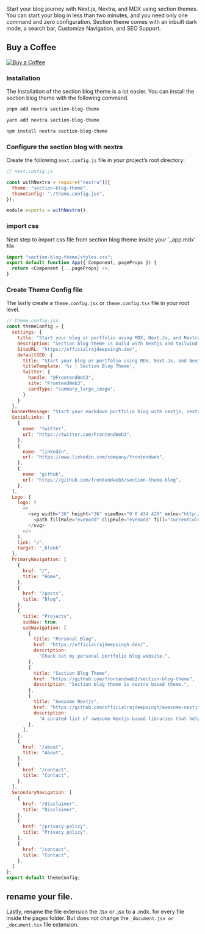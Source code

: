 Start your blog journey with Next.js, Nextra, and MDX using section themes. You can start your blog in less than two minutes, and you need only one command and zero configuration. Section theme comes with an inbuilt dark mode, a search bar, Customize Navigation, and SEO Support.

## Buy a Coffee

[![Buy a Coffee](https://ko-fi.com/img/githubbutton_sm.svg)](https://ko-fi.com/K3K2E87F0)

### Installation

The Installation of the section blog theme is a lot easier. You can install the section blog theme with the following command.

```bash
pnpm add nextra section-blog-theme
```

```bash
yarn add nextra section-blog-theme
```

```bash
npm install nextra section-blog-theme
```

### Configure the section blog with nextra

Create the following `next.config.js` file in your project’s root directory:

```javascript
// next.config.js

const withNextra = require("nextra")({
  theme: "section-blog-theme",
  themeConfig: "./theme.config.jsx",
});

module.exports = withNextra();
```

### import css

Next step to import css file from section blog theme inside your `\_app.mdx' file.

```javascript
import "section-blog-theme/styles.css";
export default function App({ Component, pageProps }) {
  return <Component {...pageProps} />;
}
```

### Create Theme Config file

The lastly create a `theme.config.jsx` or `theme.config.tsx` file in your root level.

```javascript
// theme.config.jsx
const themeConfig = {
  settings: {
    title: "Start your blog or portfolio using MDX, Next.Js, and Nextra.",
    description: "Section blog theme is build with Nextjs and tailwind css.",
    SiteURL: "https://officialrajdeepsingh.dev",
    defaultSEO: {
      title: "Start your blog or portfolio using MDX, Next.Js, and Nextra.",
      titleTemplate: '%s | Section Blog Theme',
      twitter: {
        handle: "@FrontendWeb3",
        site: "FrontendWeb3",
        cardType: "summary_large_image",
      }
    }
  },
  bannerMessage: "Start your markdown portfolio blog with nextjs, nextra, tailwind CSS, and Shadcn UI using <a style='margin: 0px 4px;text-decoration:underline;' target='_blank' href='https://www.npmjs.com/package/section-blog-theme'>  the section blog theme. </a>",
  SocialLinks: [
    {
      name: "twitter",
      url: "https://twitter.com/FrontendWeb3",
    },
    {
      name: "linkedin",
      url: "https://www.linkedin.com/company/frontendweb",
    },
    {
      name: "github",
      url: "https://github.com/frontendweb3/section-theme-blog",
    },
  ],
  Logo: {
    logo: (
      <>
        <svg width="36" height="36" viewBox="0 0 434 420" xmlns="http://www.w3.org/2000/svg">
          <path fillRule="evenodd" clipRule="evenodd" fill="currentColor" d="M226.569 66.5458C222.348 59.1514 211.686 59.1514 207.464 66.5458L63.4636 318.753C59.2767 326.086 64.5719 335.207 73.0163 335.207H361.018C369.462 335.207 374.757 326.086 370.57 318.753L226.569 66.5458ZM217.017 270.333C235.355 270.333 250.221 256.557 250.221 239.563C250.221 222.57 235.355 208.793 217.017 208.793C198.679 208.793 183.813 222.57 183.813 239.563C183.813 256.557 198.679 270.333 217.017 270.333Z" />
        </svg>
      </>
    ),
    link: "/",
    target: "_blank"
  },
  PrimaryNavigation: [
    {
      href: "/",
      title: "Home",
    },
    {
      href: "/posts",
      title: "Blog",
    },
    {
      title: "Projects",
      subNav: true,
      subNavigation: [
        {
          title: "Personal Blog",
          href: "https://officialrajdeepsingh.dev/",
          description:
            "Check out my personal portfolio blog website.",
        },
        {
          title: "Section Blog Theme",
          href: "https://github.com/frontendweb3/section-blog-theme",
          description: "Section blog theme is nextra based theme.",
        },
        {
          title: "Awesome Nextjs",
          href: "https://github.com/officialrajdeepsingh/awesome-nextjs",
          description:
            "A curated list of awesome Nextjs-based libraries that help build small and large-scale applications with next.js.",
        },
      ],
    },
    {
      href: "/about",
      title: "About",
    },
    {
      href: "/contact",
      title: "Contact",
    },
  ],
  SecondaryNavigation: [
    {
      href: "/disclaimer",
      title: "Disclaimer",
    },
    {
      href: "/privacy-policy",
      title: "Privacy policy",
    },
    {
      href: "/contact",
      title: "Contact",
    },
  ]
};
export default themeConfig;
```

## rename your file.

Lastly, rename the file extension the .tsx or .jsx to a .mdx. for every file inside the pages folder. But does not change the `_document.jsx or _document.tsx` file extension.
